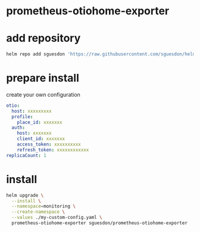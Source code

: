 # prometheus-otiohome-exporter

# add repository

```sh
helm repo add sguesdon 'https://raw.githubusercontent.com/sguesdon/helm-charts/gh-pages/'
```

# prepare install

create your own configuration

```yaml
otio:
  host: xxxxxxxxx
  profile:
    place_id: xxxxxxx
  auth:
    host: xxxxxxx
    client_id: xxxxxxx
    access_token: xxxxxxxxxx
    refresh_token: xxxxxxxxxxxx
replicaCount: 1
```

# install

```sh
helm upgrade \
  --install \
  --namespace=monitoring \
  --create-namespace \
  --values ./my-custom-config.yaml \
  prometheus-otiohome-exporter sguesdon/prometheus-otiohome-exporter
```
